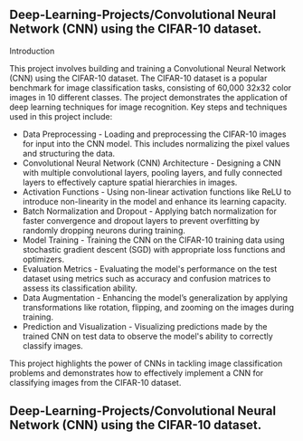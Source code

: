 ## Deep-Learning-Projects/Convolutional Neural Network (CNN) using the CIFAR-10 dataset.

Introduction

This project involves building and training a Convolutional Neural Network (CNN) using the CIFAR-10 dataset. The CIFAR-10 dataset is a popular benchmark for image classification tasks, consisting of 60,000 32x32 color images in 10 different classes. The project demonstrates the application of deep learning techniques for image recognition. Key steps and techniques used in this project include:

- Data Preprocessing - Loading and preprocessing the CIFAR-10 images for input into the CNN model. This includes normalizing the pixel values and structuring the data.
- Convolutional Neural Network (CNN) Architecture - Designing a CNN with multiple convolutional layers, pooling layers, and fully connected layers to effectively capture spatial hierarchies in images.
- Activation Functions - Using non-linear activation functions like ReLU to introduce non-linearity in the model and enhance its learning capacity.
- Batch Normalization and Dropout - Applying batch normalization for faster convergence and dropout layers to prevent overfitting by randomly dropping neurons during training.
- Model Training - Training the CNN on the CIFAR-10 training data using stochastic gradient descent (SGD) with appropriate loss functions and optimizers.
- Evaluation Metrics - Evaluating the model's performance on the test dataset using metrics such as accuracy and confusion matrices to assess its classification ability.
- Data Augmentation - Enhancing the model’s generalization by applying transformations like rotation, flipping, and zooming on the images during training.
- Prediction and Visualization - Visualizing predictions made by the trained CNN on test data to observe the model's ability to correctly classify images.

This project highlights the power of CNNs in tackling image classification problems and demonstrates how to effectively implement a CNN for classifying images from the CIFAR-10 dataset.

## Deep-Learning-Projects/Convolutional Neural Network (CNN) using the CIFAR-10 dataset.

